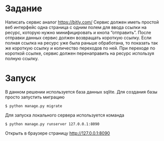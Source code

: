 # Задание

Написать сервис аналог https://bitly.com/ 
Сервис должен иметь простой веб интерфейс одна страница  с одним полем для ввода ссылки на ресурс, которую нужно минифицировать и кнопа “отправить”. После отправки данных сервис должен возвращать короткую ссылку. Если полная ссылка на ресурс уже была раньше обработана, то показать так же короткую ссылку и количество переходов по ней. При переходе по короткой ссылке, сервис должен перенаправить на ресурс используя полную ссылку. 

# Запуск

В данном решении используется база данных sqlite. Для создания базы просто запустить миграцию

`$ python manage.py migrate`

Для запуска локального сервера используется команда

`$ python manage.py runserver 127.0.0.1:8090`

Открыть в браузере страницу http://127.0.0.1:8090 